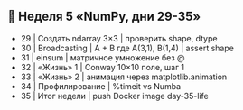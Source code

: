 ## 📅 Неделя 5 «NumPy, дни 29-35»

- 29 | Создать ndarray 3×3 | проверить shape, dtype
- 30 | Broadcasting | A + B где A(3,1), B(1,4) | assert shape
- 31 | einsum | матричное умножение без @
- 32 | «Жизнь» 1 | Conway 10×10 поле, шаг 1
- 33 | «Жизнь» 2 | анимация через matplotlib.animation
- 34 | Профилирование | %timeit vs Numba
- 35 | Итог недели | push Docker image day-35-life
